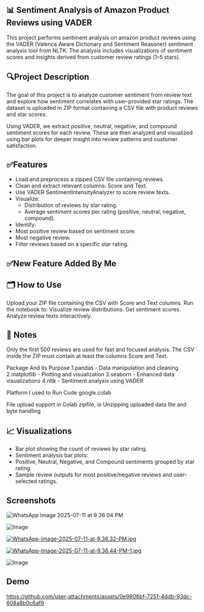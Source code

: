 
## 📊 Sentiment Analysis of Amazon Product Reviews using VADER

This project performs sentiment analysis on amazon product reviews using the VADER (Valence Aware Dictionary and Sentiment Reasoner) sentiment analysis tool from NLTK.
The analysis includes visualizations of sentiment scores and insights derived from customer review ratings (1–5 stars).

## 🔍Project Description

The goal of this project is to analyze customer sentiment from review text and explore how sentiment correlates with user-provided star ratings. The dataset is uploaded in ZIP format containing a CSV file with product reviews and star scores.

Using VADER, we extract positive, neutral, negative, and compound sentiment scores for each review. These are then analyzed and visualized using bar plots for deeper insight into review patterns and customer satisfaction.

## ✅Features

- Load and preprocess a zipped CSV file containing reviews.
- Clean and extract relevant columns: Score and Text.
- Use VADER SentimentIntensityAnalyzer to score review texts.
- Visualize:
    - Distribution of reviews by star rating.
    - Average sentiment scores per rating (positive, neutral, negative, compound).
- Identify:
- Most positive review based on sentiment score.
- Most negative review.
- Filter reviews based on a specific star rating.
  
## ✅New Feature Added By Me

## 🗂️ How to Use
Upload your ZIP file containing the CSV with Score and Text columns.
Run the notebook to:
Visualize review distributions.
Get sentiment scores.
Analyze review texts interactively.

## 📌 Notes

Only the first 500 reviews are used for fast and focused analysis.
The CSV inside the ZIP must contain at least the columns Score and Text.

Package And its Purpose
1.pandas - Data manipulation and cleaning 
2.matplotlib - Plotting and visualization 
3.seaborn - Enhanced data visualizations 
4.nltk - Sentiment analysis using VADER

Platform I used to Run Code
google.colab

File upload support in Colab zipfile, io Unzipping uploaded data file and byte handling

## 📈 Visualizations
* Bar plot showing the count of reviews by star rating.
* Sentiment analysis bar plots:
* Positive, Neutral, Negative, and Compound sentiments grouped by star rating.
* Sample review outputs for most positive/negative reviews and user-selected ratings.

## Screenshots 
  
![WhatsApp Image 2025-07-11 at 9 36 04 PM](https://github.com/user-attachments/assets/f3064205-ee0b-4c55-a3b4-c7febea2e155)

![Image](https://github.com/user-attachments/assets/4e05b03a-8b48-48ff-bc01-b4ed6e3c875e)

[![WhatsApp-Image-2025-07-11-at-9.36.32-PM.jpg](https://pasteimg.com/images/2025/07/13/WhatsApp-Image-2025-07-11-at-9.36.32-PM.jpg)](https://pasteimg.com/image/ByWSH)

[![WhatsApp-Image-2025-07-11-at-9.36.44-PM-1.jpg](https://pasteimg.com/images/2025/07/13/WhatsApp-Image-2025-07-11-at-9.36.44-PM-1.jpg)](https://pasteimg.com/image/ByYPs)

![Image](https://github.com/user-attachments/assets/21ca33b1-766d-4f86-9ba9-ded10f80f956)

## Demo

https://github.com/user-attachments/assets/0e9806bf-7251-4ddb-93dc-608a8b0c6af9


